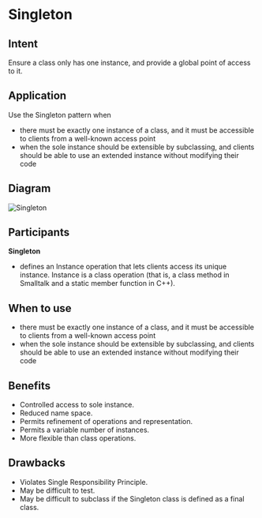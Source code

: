 # Singleton

## Intent

Ensure a class only has one instance, and provide a global point of access to it.

## Application

Use the Singleton pattern when

* there must be exactly one instance of a class, and it must be accessible to clients from a well-known access point
* when the sole instance should be extensible by subclassing, and clients should be able to use an extended instance without modifying their code

## Diagram

![Singleton](https://upload.wikimedia.org/wikipedia/commons/d/dc/Singleton_pattern_uml.png)

## Participants

**Singleton**

* defines an Instance operation that lets clients access its unique instance. Instance is a class operation (that is, a class method in Smalltalk and a static member function in C++).

## When to use

* there must be exactly one instance of a class, and it must be accessible to clients from a well-known access point
* when the sole instance should be extensible by subclassing, and clients should be able to use an extended instance without modifying their code

## Benefits

* Controlled access to sole instance.
* Reduced name space.
* Permits refinement of operations and representation.
* Permits a variable number of instances.
* More flexible than class operations.

## Drawbacks

* Violates Single Responsibility Principle.
* May be difficult to test.
* May be difficult to subclass if the Singleton class is defined as a final class.